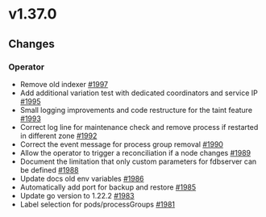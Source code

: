 # v1.37.0

## Changes

### Operator

* Remove old indexer [#1997](https://github.com/FoundationDB/fdb-kubernetes-operator/pull/1997)
* Add additional variation test with dedicated coordinators and service IP [#1995](https://github.com/FoundationDB/fdb-kubernetes-operator/pull/1995)
* Small logging improvements and code restructure for the taint feature [#1993](https://github.com/FoundationDB/fdb-kubernetes-operator/pull/1993)
* Correct log line for maintenance check and remove process if restarted in different zone [#1992](https://github.com/FoundationDB/fdb-kubernetes-operator/pull/1992)
* Correct the event message for process group removal [#1990](https://github.com/FoundationDB/fdb-kubernetes-operator/pull/1990)
* Allow the operator to trigger a reconciliation if a node changes [#1989](https://github.com/FoundationDB/fdb-kubernetes-operator/pull/1989)
* Document the limitation that only custom parameters for fdbserver can be defined [#1988](https://github.com/FoundationDB/fdb-kubernetes-operator/pull/1988)
* Update docs old env variables [#1986](https://github.com/FoundationDB/fdb-kubernetes-operator/pull/1986)
* Automatically add port for backup and restore [#1985](https://github.com/FoundationDB/fdb-kubernetes-operator/pull/1985)
* Update go version to 1.22.2 [#1983](https://github.com/FoundationDB/fdb-kubernetes-operator/pull/1983)
* Label selection for pods/processGroups [#1981](https://github.com/FoundationDB/fdb-kubernetes-operator/pull/1981)
